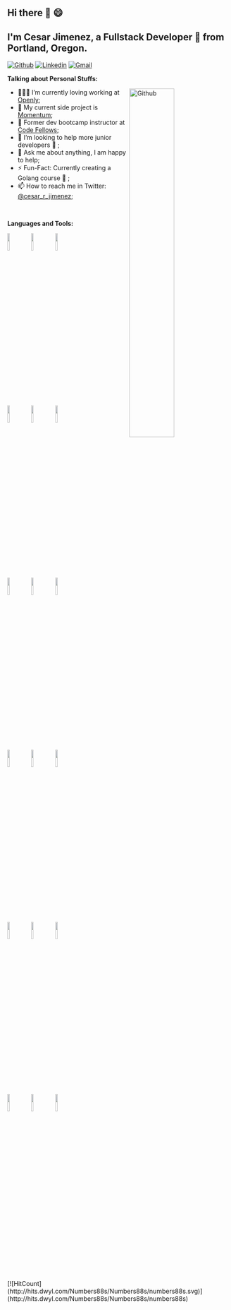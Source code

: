 
## Hi there 👋 😄

<!--
**Numbers88s/numbers88s** is a ✨ _special_ ✨ repository because its `README.md` (this file) appears on your GitHub profile.

Here are some ideas to get you started:

- 🔭 I’m currently working on ...
- 🌱 I’m currently learning ...
- 👯 I’m looking to collaborate on ...
- 🤔 I’m looking for help with ...
- 💬 Ask me about ...
- 📫 How to reach me: ...
- 😄 Pronouns: ...
- ⚡ Fun fact: ...
-->

<!-- Your title -->
## I'm Cesar Jimenez, a Fullstack Developer 🚀 from Portland, Oregon.
<!-- Your badges
You can use the website to generate badges: https://shields.io/
-->

[![Github](https://img.shields.io/badge/-Github-000?style=flat&logo=Github&logoColor=white)](https://github.com/numbers88s)
[![Linkedin](https://img.shields.io/badge/-LinkedIn-blue?style=flat&logo=Linkedin&logoColor=white)](https://www.linkedin.com/in/cesarrjimenez/)
[![Gmail](https://img.shields.io/badge/-Gmail-c14438?style=flat&logo=Gmail&logoColor=white)](mailto:cesar.r.jimenez@gmail.com)


<!-- Talking about you -->
**Talking about Personal Stuffs:**
<!-- Any image aligned to the right. Beware the width -->
<!-- <img width="55%" align="right" alt="Github" src="https://raw.githubusercontent.com/onimur/.github/master/.resources/git-header.svg" /> -->
<img width="45%" align="right" alt="Github" src="./assets/FE_vs_BE.png" />

- 👨🏽‍💻 I’m currently loving working at [Openly]([https://www.](https://openly.com/));
- 🌱 My current side project is [Momentum](https://momentumtradingjournal.com);
- 🐙 Former dev bootcamp instructor at [Code Fellows](https://www.codefellows.org/);
- 👯 I’m looking to help more junior developers 🤝 ;
- 💬 Ask me about anything, I am happy to help;
- ⚡️ Fun-Fact: Currently creating a Golang course 🤩 ;
- 📫 How to reach me in Twitter: [@cesar_r_jimenez](https://twitter.com/cesar_r_jimenez);

<br />

**Languages and Tools:**

<!-- Your github readme stats
You can use this api: https://github.com/anuraghazra/github-readme-stats
-->
<p>
  <!-- Your languages and tools. Be careful with the alignment.
  You can use this sites to get logos: https://www.vectorlogo.zone or https://simpleicons.org/
  -->
  <code><img width="10%" src="https://www.vectorlogo.zone/logos/golang/golang-ar21.svg"></code>
  <code><img width="10%" src="https://www.vectorlogo.zone/logos/python/python-ar21.svg"></code>
  <code><img width="10%" src="https://www.vectorlogo.zone/logos/nodejs/nodejs-ar21.svg"></code>
  <br />
  <code><img width="10%" src="https://www.vectorlogo.zone/logos/w3_html5/w3_html5-ar21.svg"></code>
  <code><img width="10%" src="https://www.vectorlogo.zone/logos/javascript/javascript-ar21.svg"></code>
  <code><img width="10%" src="https://www.vectorlogo.zone/logos/netlifyapp_watercss/netlifyapp_watercss-ar21.svg"></code>
  <br />
  <code><img width="10%" src="https://www.vectorlogo.zone/logos/postgresql/postgresql-ar21.svg"></code>
  <code><img width="10%" src="https://www.vectorlogo.zone/logos/mysql/mysql-ar21.svg"></code>
  <code><img width="10%" src="https://www.vectorlogo.zone/logos/mongodb/mongodb-ar21.svg"></code>
  <br />
  <code><img width="10%" src="https://www.vectorlogo.zone/logos/docker/docker-ar21.svg"></code>
  <code><img width="10%" src="https://www.vectorlogo.zone/logos/neovimio/neovimio-ar21.svg"></code>
  <code><img width="10%" src="https://www.vectorlogo.zone/logos/vim/vim-ar21.svg"></code>
  <br />
  <code><img width="10%" src="https://www.vectorlogo.zone/logos/circleci/circleci-ar21.svg"></code>
  <code><img width="10%" src="https://www.vectorlogo.zone/logos/git-scm/git-scm-ar21.svg"></code>
  <code><img width="10%" src="https://www.vectorlogo.zone/logos/visualstudio_code/visualstudio_code-ar21.svg"></code>
  <br />
  <code><img width="10%" src="https://www.vectorlogo.zone/logos/amazon_aws/amazon_aws-ar21.svg"></code>
  <code><img width="10%" src="https://www.vectorlogo.zone/logos/google_cloud/google_cloud-ar21.svg"></code>
  <code><img width="10%" src="https://www.vectorlogo.zone/logos/digitalocean/digitalocean-ar21.svg"></code>
</p>
<br />
[![HitCount](http://hits.dwyl.com/Numbers88s/Numbers88s/numbers88s.svg)](http://hits.dwyl.com/Numbers88s/Numbers88s/numbers88s)
